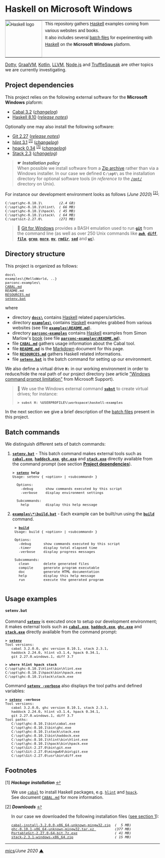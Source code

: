 # <span id="top">Haskell on Microsoft Windows</span>

<table style="font-family:Helvetica,Arial;font-size:14px;line-height:1.6;">
  <tr>
  <td style="border:0;padding:0 10px 0 0;min-width:120px;"><a href="https://www.haskell.org/"><img style="border:0;" src="https://wiki.haskell.org/wikiupload/6/62/Double_lambda.png" width="120" alt="Haskell logo"/></a></td>
  <td style="border:0;padding:0;vertical-align:text-top;">This repository gathers <a href="https://www.haskell.org/">Haskell</a> examples coming from various websites and books.<br/>
  It also includes several <a href="https://en.wikibooks.org/wiki/Windows_Batch_Scripting">batch files</a> for experimenting with <a href="https://www.haskell.org/">Haskell</a> on the <b>Microsoft Windows</b> platform.
  </td>
  </tr>
</table>

[Dotty][dotty_examples], [GraalVM][graalvm_examples], [Kotlin][kotlin_examples], [LLVM][llvm_examples], [Node.js][nodejs_examples] and [TruffleSqueak][trufflesqueak_examples] are other topics we are currently investigating.

## <span id="proj_deps">Project dependencies</span>

This project relies on the following external software for the **Microsoft Windows** plaform:

- [Cabal 3.2][cabal_downloads] ([*changelog*][cabal_changelog])
- [Haskell 8.10][haskell_downloads] ([*release notes*][haskell_relnotes])

Optionally one may also install the following software:

- [Git 2.27][git_downloads] ([*release notes*][git_relnotes])
- [hlint 3.1][hlint_downloads] <sup id="anchor_01">[[1]](#footnote_01)</sup> ([*changelog*][hlint_changelog])
- [hpack 0.34][hpack_downloads] <sup id="anchor_01">[[1]](#footnote_01)</sup> ([*changelog*][hpack_changelog])
- [Stack 2.3][stack_downloads] ([*changelog*][stack_changelog])

> **&#9755;** ***Installation policy***<br/>
> When possible we install software from a [Zip archive][zip_archive] rather than via a Windows installer. In our case we defined **`C:\opt\`** as the installation directory for optional software tools (*in reference to* the [`/opt/`][unix_opt] directory on Unix).

For instance our development environment looks as follows (*June 2020*) <sup id="anchor_02">[[2]](#footnote_02)</sup>:

<pre style="font-size:80%;">
C:\opt\ghc-8.10.1\        <i>(2.4 GB)</i>
C:\opt\ghc-8.10.1\hlint\  <i>( 66 MB)</i>
C:\opt\ghc-8.10.1\hpack\  <i>( 45 MB)</i>
C:\opt\ghc-8.10.1\stack\  <i>( 64 MB)</i>
C:\opt\Git-2.27.0\        <i>(271 MB)</i>
</pre>

<!--
> **:mag_right:** GHC features two backends: the default native code generator (option `-fasm`) and the LLVM (version 7) code generator (option `-fllvm`). The C code generator is deprecated since GHC 7.0.
-->

> **:mag_right:** [Git for Windows][git_downloads] provides a BASH emulation used to run [**`git`**][git_cli] from the command line (as well as over 250 Unix commands like [**`awk`**][man1_awk], [**`diff`**][man1_diff], [**`file`**][man1_file], [**`grep`**][man1_grep], [**`more`**][man1_more], [**`mv`**][man1_mv], [**`rmdir`**][man1_rmdir], [**`sed`**][man1_sed] and [**`wc`**][man1_wc]).

## <span id="structure">Directory structure</span>

This project is organized as follows:

<pre style="font-size:80%;">
docs\
examples\{HelloWorld, ..}
parconc-examples\
<a href="CABAL.md">CABAL.md</a>
README.md
<a href="RESOURCES.md">RESOURCES.md</a>
<a href="setenv.bat">setenv.bat</a>
</pre>

where

- directory [**`docs\`**](docs/) contains [Haskell] related papers/articles.
- directory [**`examples\`**](examples/) contains [Haskell] examples grabbed from various websites (see file [**`examples\README.md`**](examples/README.md)).
- directory [**`parconc-examples`**](parconc-examples/) contains [Haskell] examples from Simon Marlow's [book][book_parconc] (see file [**`parconc-examples\README.md`**](parconc-examples/README.md)).
- file [**`CABAL.md`**](CABAL.md) gathers usage information about the Cabal tool.
- file [**`README.md`**](README.md) is the [Markdown][github_markdown] document for this page.
- file [**`RESOURCES.md`**](RESOURCES.md) gathers Haskell related informations.
- file [**`setenv.bat`**](setenv.bat) is the batch command for setting up our environment.

<!--
> **:mag_right:** We use [VS Code][microsoft_vscode] with the extension [Markdown Preview Github Styling](https://marketplace.visualstudio.com/items?itemName=bierner.markdown-preview-github-styles) to edit our Markdown files (see article ["Mastering Markdown"](https://guides.github.com/features/mastering-markdown/) from [GitHub Guides][github_guides].
-->

We also define a virtual drive **`H:`** in our working environment in order to reduce/hide the real path of our project directory (see article ["Windows command prompt limitation"][windows_limitation] from Microsoft Support).
> **:mag_right:** We use the Windows external command [**`subst`**][windows_subst] to create virtual drives; for instance:
>
> <pre style="font-size:80%;">
> <b>&gt; subst H: %USERPROFILE%\workspace\haskell-examples</b>
> </pre>

In the next section we give a brief description of the [batch files][windows_batch_file] present in this project.

## <span id="commands">Batch commands</span>

We distinguish different sets of batch commands:

1. [**`setenv.bat`**](setenv.bat) - This batch command makes external tools such as [**`cabal.exe`**][cabal_userguide], [**`haddock.exe`**][haddock_userguide], [**`ghc.exe`**][ghc_userguide] and [**`stack.exe`**][stack_userguide] directly available from the command prompt (see section [**Project dependencies**](#proj_deps)).

   <pre style="font-size:80%;">
   <b>&gt; <a href="./setenv.bat">setenv</a> help</b>
   Usage: setenv { &lt;option&gt; | &lt;subcommand&gt; }
   &nbsp;
     Options:
       -debug      show commands executed by this script
       -verbose    display environment settings
   &nbsp;
     Subcommands:
       help        display this help message
   </pre>

2. [**`examples\*\build.bat`**](examples/Factorial/build.bat) - Each example can be built/run using the [**`build`**](examples/Factorial/build.bat) command.<br/>

    <pre style="font-size:80%;">
    <b>&gt; <a href="examples/Factorial/build.bat">build</a></b>
    Usage: build { &lt;option&gt; | &lt;subcommand&gt; }
    &nbsp;
    Options:
      -debug      show commands executed by this script
      -timer      display total elapsed time
      -verbose    display progress messages
    &nbsp;
    Subcommands:
      clean       delete generated files
      compile     generate program executable
      doc         generate HTML documentation
      help        display this help message
      run         execute the generated program
    </pre>

## <span id="usage">Usage examples</span>

#### `setenv.bat`

Command [**`setenv`**](setenv.bat) is executed once to setup our development environment; it makes external tools such as [**`cabal.exe`**][cabal_userguide], [**`haddock.exe`**][haddock_userguide], [**`ghc.exe`**][ghc_userguide] and [**`stack.exe`**][stack_userguide] directly available from the command prompt:

<pre style="font-size:80%;">
<b>&gt; <a href="setenv.bat">setenv</a></b>
Tool versions:
   cabal 3.2.0.0, ghc version 8.10.1, stack 2.3.1,
   haddock 2.24.0, hlint v3.1.4, hpack 0.34.1,
   git 2.27.0.windows.1, diff 3.7

<b>&gt; where hlint hpack stack</b>
C:\opt\ghc-8.10.1\hlint\bin\hlint.exe
C:\opt\ghc-8.10.1\hpack\bin\hpack.exe
C:\opt\ghc-8.10.1\stack\stack.exe
</pre>

Command [**`setenv -verbose`**](setenv.bat) also displays the tool paths and defined variables:

<pre style="font-size:80%;">
<b>&gt; <a href="setenv.bat">setenv</a> -verbose</b>
Tool versions:
   cabal 3.2.0.0, ghc version 8.10.1, stack 2.3.1,
   haddock 2.24.0, hlint v3.1.4, hpack 0.34.1,
   git 2.27.0.windows.1, diff 3.7
Tool paths:
   C:\opt\ghc-8.10.1\bin\cabal.exe
   C:\opt\ghc-8.10.1\bin\ghc.exe
   C:\opt\ghc-8.10.1\stack\stack.exe
   C:\opt\ghc-8.10.1\bin\haddock.exe
   C:\opt\ghc-8.10.1\hlint\bin\hlint.exe
   C:\opt\ghc-8.10.1\hpack\bin\hpack.exe
   C:\opt\Git-2.27.0\bin\git.exe
   C:\opt\Git-2.27.0\mingw64\bin\git.exe
   C:\opt\Git-2.27.0\usr\bin\diff.exe
</pre>

## <span id="footnotes">Footnotes</span>

<a name="footnote_01">[1]</a> ***Hackage installation*** [↩](#anchor_01)

<p style="margin:0 0 1em 20px;">
We use <a href="https://www.haskell.org/cabal/"><code>cabal</code></a> to install Haskell packages, e.g. <a href="https://hackage.haskell.org/package/hlint"><code>hlint</code></a> and  <a href="https://hackage.haskell.org/package/hpack"><code>hpack</code></a>.<br/>See  document <a href="CABAL.md"><code>CABAL.md</code></a> for more information.
</p>

<a name="footnote_02">[2]</a> ***Downloads*** [↩](#anchor_02)

<p style="margin:0 0 1em 20px;">
In our case we downloaded the following installation files (<a href="#proj_deps">see section 1</a>):
</p>
<pre style="margin:0 0 1em 20px; font-size:80%;">
<a href="https://www.haskell.org/cabal/download.html">cabal-install-3.2.0.0-x86_64-unknown-mingw32.zip</a>  <i>(  5 MB)</i>
<a href="https://downloads.haskell.org/ghc/8.10.1/">ghc-8.10.1-x86_64-unknown-mingw32.tar.xz </a>         <i>(377 MB)</i>
<a href="https://git-scm.com/download/win">PortableGit-2.27.0-64-bit.7z.exe</a>                  <i>( 41 MB)</i>
<a href="https://github.com/commercialhaskell/stack/releases">stack-2.3.1-windows-x86_64.zip</a>                    <i>( 15 MB)</i>
</pre>

***

*[mics](https://lampwww.epfl.ch/~michelou/)/June 2020* [**&#9650;**](#top)
<span id="bottom">&nbsp;</span>

<!-- link refs -->

[book_parconc]: https://www.oreilly.com/library/view/parallel-and-concurrent/9781449335939/
[cabal_changelog]: https://hackage.haskell.org/package/Cabal/changelog
[cabal_downloads]: https://www.haskell.org/cabal/download.html
[cabal_userguide]: https://www.haskell.org/cabal/users-guide/
[dotty_examples]: https://github.com/michelou/dotty-examples
[ghc_userguide]: https://downloads.haskell.org/~ghc/latest/docs/html/users_guide/using.html
[git_cli]: https://git-scm.com/docs/git
[git_downloads]: https://git-scm.com/download/win
[git_relnotes]: https://raw.githubusercontent.com/git/git/master/Documentation/RelNotes/2.27.0.txt
[github_markdown]: https://github.github.com/gfm/
[graalvm_examples]: https://github.com/michelou/graalvm-examples
[haddock_userguide]: https://www.haskell.org/haddock/doc/html/index.html
[haskell]: https://www.haskell.org
[haskell_downloads]: https://downloads.haskell.org/~ghc/latest/
[haskell_relnotes]: https://downloads.haskell.org/ghc/8.10.1/docs/html/users_guide/8.10.1-notes.html
[hlint_changelog]: https://hackage.haskell.org/package/hlint/changelog
[hlint_downloads]: https://hackage.haskell.org/package/hlint
[hpack_changelog]: https://hackage.haskell.org/package/hpack/changelog
[hpack_downloads]: https://hackage.haskell.org/package/hpack
[kotlin_examples]: https://github.com/michelou/kotlin-examples
[llvm_examples]: https://github.com/michelou/llvm-examples
[man1_awk]: https://www.linux.org/docs/man1/awk.html
[man1_diff]: https://www.linux.org/docs/man1/diff.html
[man1_file]: https://www.linux.org/docs/man1/file.html
[man1_grep]: https://www.linux.org/docs/man1/grep.html
[man1_more]: https://www.linux.org/docs/man1/more.html
[man1_mv]: https://www.linux.org/docs/man1/mv.html
[man1_rmdir]: https://www.linux.org/docs/man1/rmdir.html
[man1_sed]: https://www.linux.org/docs/man1/sed.html
[man1_wc]: https://www.linux.org/docs/man1/wc.html
[nodejs_examples]: https://github.com/michelou/nodejs-examples
[stack_changelog]: https://docs.haskellstack.org/en/stable/ChangeLog/#v231
[stack_downloads]: https://github.com/commercialhaskell/stack/releases
[stack_userguide]: https://docs.haskellstack.org/en/stable/GUIDE/
[trufflesqueak_examples]: https://github.com/michelou/trufflesqueak-examples
[unix_opt]: https://tldp.org/LDP/Linux-Filesystem-Hierarchy/html/opt.html
[windows_batch_file]: https://en.wikibooks.org/wiki/Windows_Batch_Scripting
[windows_limitation]: https://support.microsoft.com/en-gb/help/830473/command-prompt-cmd-exe-command-line-string-limitation
[windows_subst]: https://docs.microsoft.com/en-us/windows-server/administration/windows-commands/subst
[zip_archive]: https://www.howtogeek.com/178146/htg-explains-everything-you-need-to-know-about-zipped-files/
